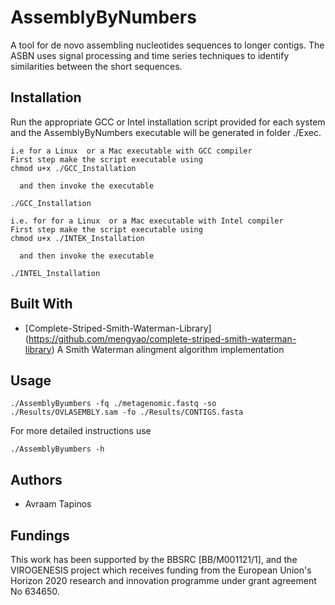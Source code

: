 # AssemblyByNumbers
A tool for de novo assembling nucleotides sequences to longer contigs. The ASBN uses signal processing and time series techniques to identify similarities between the short sequences.

## Installation
Run the appropriate GCC or Intel installation script provided for each system and the AssemblyByNumbers executable will be generated in folder ./Exec.
```
i.e for a Linux  or a Mac executable with GCC compiler 
First step make the script executable using
chmod u+x ./GCC_Installation

  and then invoke the executable

./GCC_Installation

i.e. for for a Linux  or a Mac executable with Intel compiler 
First step make the script executable using
chmod u+x ./INTEK_Installation

  and then invoke the executable

./INTEL_Installation
```
##

## Built With
* [Complete-Striped-Smith-Waterman-Library] (https://github.com/mengyao/complete-striped-smith-waterman-library)
A Smith Waterman alingment algorithm implementation
##

## Usage
```
./AssemblyByumbers -fq ./metagenomic.fastq -so ./Results/OVLASEMBLY.sam -fo ./Results/CONTIGS.fasta
```
For more detailed instructions use
```
./AssemblyByumbers -h
```
## Authors

* Avraam Tapinos
##

## Fundings

This work has been supported by the BBSRC [BB/M001121/1], and the VIROGENESIS project which receives funding from the European Union's Horizon 2020 research and innovation programme under grant agreement No 634650.
##

